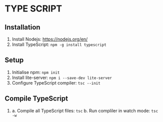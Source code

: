 # TYPE SCRIPT

## Installation

1. Install Nodejs: https://nodejs.org/en/
2. Install TypeScript: `npm -g install typescript`

## Setup

1. Initialise npm: `npm init`
2. Install lite-server: `npm i --save-dev lite-server`
3. Configure TypeScript compiler: `tsc --init`

## Compile TypeScript

1. a. Compile all TypeScript files: `tsc`
   b. Run compliler in watch mode: `tsc -w`

